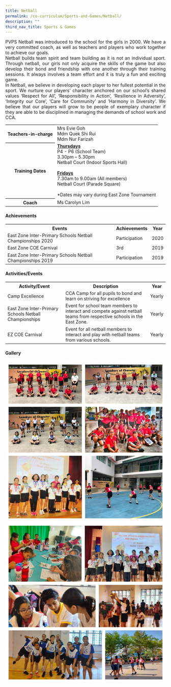 ```yaml
---
title: Netball
permalink: /co-curriculum/Sports-and-Games/Netball/
description: ""
third_nav_title: Sports & Games
---
```

<p align="justify">PVPS Netball was introduced to the school for the girls in 2000. We have a very committed coach, as well as teachers and players who work together to achieve our goals.
<br>
Netball builds team spirit and team building as it is not an individual sport. Through netball, our girls not only acquire the skills of the game but also develop their bond and friendship with one another through their training sessions. It always involves a team effort and it is truly a fun and exciting game.
<br>
In Netball, we believe in developing each player to her fullest potential in the sport. We nurture our players’ character anchored on our school’s shared values ‘Respect for All’, ‘Responsibility in Action’, ‘Resilience in Adversity’, ‘Integrity our Core’, ‘Care for Community’ and ‘Harmony in Diversity’. We believe that our players will grow to be people of exemplary character if they are able to be disciplined in managing the demands of school work and CCA.</p>


<table style="border-collapse:collapse;border-spacing:0" class="tg"><tbody><tr><th style="border-color:#000000;solid;border-width:1px;">Teachers-in-charge</th><td style="border-color:#000000;solid;border-width:1px;">Mrs Evie Goh<br>
	Mdm Quek Shi Rui<br>
	Mdm Nur Farizah
	</td>
	</tr>
	<tr>
	<th style="border-color:#000000;solid;border-width:1px;">Training Dates</th>
	<td style="border-color:#000000;solid;border-width:1px;"><u><b>Thursdays</b></u><br>P4 - P6 (School Team)<br>3.30pm – 5.30pm<br>Netball Court (Indoor Sports Hall)<br><br>
	<u><b>Fridays</b></u>
<br>7.30am to 9.00am (All members)<br>
Netball Court (Parade Square)<br>
<br>*Dates may vary during East Zone Tournament
</td>
</tr>
	<tr>
	<th style="border-color:#000000;solid;border-width:1px;">Coach</th>
	<td style="border-color:#000000;solid;border-width:1px;">Ms Carolyn Lim</td>
	</tr>
	</tbody>
	</table>



#### Achievements
<!-- Table-->
 <table style="border-collapse:collapse;border-spacing:0" class="tg"><tbody><tr><th style="border-color:#000000;solid;border-width:1px;">Events</th><th style="border-color:#000000;solid;border-width:1px;">Achievements</th><th style="border-color:#000000;solid;border-width:1px;">Year</th>
	</tr>
	<tr>
	<td style="border-color:#000000;solid;border-width:1px;">East Zone Inter-Primary Schools Netball Championships 2020</td>
	<td style="border-color:#000000;solid;border-width:1px;">Participation</td>
		<td style="border-color:#000000;solid;border-width:1px;">2020</td>
</tr>
	<tr>
	<td style="border-color:#000000;solid;border-width:1px;">East Zone COE Carnival</td>
	<td style="border-color:#000000;solid;border-width:1px;">3rd</td>
		<td style="border-color:#000000;solid;border-width:1px;">2019</td>
	</tr>
		<tr>
	<td style="border-color:#000000;solid;border-width:1px;">East Zone Inter-Primary Schools Netball Championships 2019</td>
	<td style="border-color:#000000;solid;border-width:1px;">Participation</td>
		<td style="border-color:#000000;solid;border-width:1px;">2019</td>
	</tr>
	</tbody>
	</table>

#### Activities/Events

<!-- Table -->
 <table style="border-collapse:collapse;border-spacing:0" class="tg"><tbody><tr><th style="border-color:#000000;solid;border-width:1px;">Activity/Event</th><th style="border-color:#000000;solid;border-width:1px;">Description</th><th style="border-color:#000000;solid;border-width:1px;">Year</th>
	</tr>
	<tr>
	<td style="border-color:#000000;solid;border-width:1px;">Camp Excellence</td>
	<td style="border-color:#000000;solid;border-width:1px;">CCA Camp for all pupils to bond and learn on striving for excellence</td>
		<td style="border-color:#000000;solid;border-width:1px;">Yearly</td>
</tr>
	<tr>
	<td style="border-color:#000000;solid;border-width:1px;">East Zone Inter-Primary Schools Netball Championships</td>
	<td style="border-color:#000000;solid;border-width:1px;">Event for school team members to interact and compete against netball teams from respective schools in the East Zone.</td>
		<td style="border-color:#000000;solid;border-width:1px;">Yearly</td>
</tr>
	<tr>
	<td style="border-color:#000000;solid;border-width:1px;">EZ COE Carnival</td>
	<td style="border-color:#000000;solid;border-width:1px;">Event for all netball members to interact and play with netball teams from various schools.</td>
		<td style="border-color:#000000;solid;border-width:1px;">Yearly</td>
</tr>
	</tbody>
	</table>

#### Gallery
![](/images/Netball%202021%2001.jpg)
<img src="/images/Netball%202021%2002.jpg">